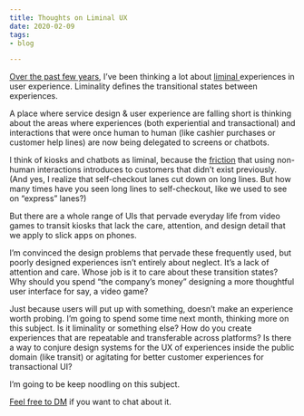 ```yaml
---
title: Thoughts on Liminal UX
date: 2020-02-09
tags:
- blog

---
```

[Over the past few years](https://twitter.com/ronbronson/status/1168235108207419393), I’ve been thinking a lot about [liminal ](https://t.umblr.com/redirect?z=https%3A%2F%2Fwww.cio.com%2Farticle%2F3297969%2Fthe-ux-of-liminal-transient-spaces.html&t=YmRiNzMyZTA2NDU1ZWQwMjlkZjBiYzU5MDM1MDA2M2ExYTVkYTA4NixXUmp1MENmdw%3D%3D&b=t%3A9kRtZeCTmM79cxjYm3jNUQ&p=https%3A%2F%2Fwhoisronbronson.tumblr.com%2Fpost%2F190748064225%2Fliminal-ux&m=0)experiences in user experience. Liminality defines the transitional states between experiences.

A place where service design & user experience are falling short is thinking about the areas where experiences (both experiential and transactional) and interactions that were once human to human (like cashier purchases or customer help lines) are now being delegated to screens or chatbots.

I think of kiosks and chatbots as liminal, because the [friction](https://t.umblr.com/redirect?z=https%3A%2F%2Fwww.dtelepathy.com%2Fblog%2Fbusiness%2Fstrategic-ux-the-art-of-reducing-friction&t=ZDgwMjY3YjE3OGJiYmVmNThjYzlmZWNjOTI4OTU3NzVkYTliYWViYSxXUmp1MENmdw%3D%3D&b=t%3A9kRtZeCTmM79cxjYm3jNUQ&p=https%3A%2F%2Fwhoisronbronson.tumblr.com%2Fpost%2F190748064225%2Fliminal-ux&m=0) that using non-human interactions introduces to customers that didn’t exist previously. (And yes, I realize that self-checkout lanes cut down on long lines. But how many times have you seen long lines to self-checkout, like we used to see on “express” lanes?)

But there are a whole range of UIs that pervade everyday life from video games to transit kiosks that lack the care, attention, and design detail that we apply to slick apps on phones.

I’m convinced the design problems that pervade these frequently used, but poorly designed experiences isn’t entirely about neglect. It’s a lack of attention and care. Whose job is it to care about these transition states? Why should you spend “the company’s money” designing a more thoughtful user interface for say, a video game?

Just because users will put up with something, doesn’t make an experience worth probing. I’m going to spend some time next month, thinking more on this subject. Is it liminality or something else? How do you create experiences that are repeatable and transferable across platforms? Is there a way to conjure design systems for the UX of experiences inside the public domain (like transit) or agitating for better customer experiences for transactional UI?

I’m going to be keep noodling on this subject.

 [Feel free to DM](http://twitter.com/ronbronson) if you want to chat about it.